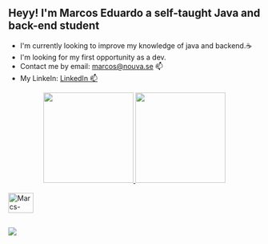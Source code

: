 ## Heyy! I'm Marcos Eduardo a self-taught Java and back-end student 

- I'm currently looking to improve my knowledge of java and backend.☕  
- I'm looking for my first opportunity as a dev.   
- Contact me by email: marcos@nouva.se 📫    
- My LinkeIn: <a href = "https://www.linkedin.com/in/marcos-eduardo-121603236/"> LinkedIn 📫   

<div align="center">
  <a href="https://github.com/RyotaMarco">
  <img height="180em" src="https://github-readme-stats.vercel.app/api?username=RyotaMarco&show_icons=true&theme=dark&include_all_commits=true&count_private=true"/>
  <img height="180em" src="https://github-readme-stats.vercel.app/api/top-langs/?username=RyotaMarco&layout=compact&langs_count=7&theme=dark"/>
</div>
  
 <div style="display: inline_block"><br>
  <img align="center" alt="Marcs-Java" height="40" width="50" src="https://cdn.jsdelivr.net/gh/devicons/devicon/icons/java/java-original.svg" /> 
</div>
  
  ##
 
<div> 
  
  <a href="https://www.linkedin.com/in/marcos-eduardo-121603236/" target="_blank"><img src="https://img.shields.io/badge/-LinkedIn-%230077B5?style=for-the-badge&logo=linkedin&logoColor=white" target="_blank"></a> 
